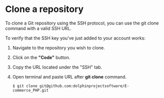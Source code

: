 # Clone a repository

To clone a Git repository using the SSH protocol, you can use the git clone command with a valid SSH URL.

To verify that the SSH key you’ve just added to your account works:

1. Navigate to the repository you wish to clone.
2. Click on the __"Code"__ button.
3. Copy the URL located under the "SSH" tab.
4. Open terminal and paste URL after __git clone__ command.

    ```shell
   $ git clone git@github.com:dolphinprojectsoftware/E-commerce_PHP.git
    ```